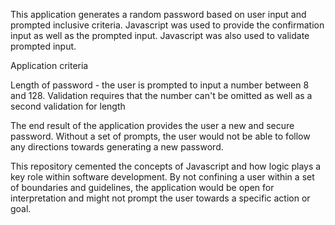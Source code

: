 This application generates a random password based on user input and prompted inclusive criteria. Javascript was used to provide the confirmation input as well as the prompted input. Javascript was also used to validate prompted input. 



Application criteria

Length of password - the user is prompted to input a number between 8 and 128. Validation requires that the number can't be omitted as well as a second validation for length





The end result of the application provides the user a new and secure password. Without a set of prompts, the user would not be able to follow any directions towards generating a new password.

This repository cemented the concepts of Javascript and how logic plays a key role within software development. By not confining a user within a set of boundaries and guidelines, the application would be open for interpretation and might not prompt the user towards a specific action or goal.